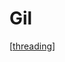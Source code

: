 # Gil

[[threading]]

[//begin]: # "Autogenerated link references for markdown compatibility"
[threading]: threading "Threading"
[//end]: # "Autogenerated link references"